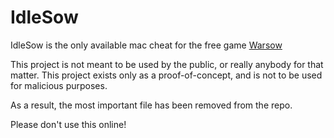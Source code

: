 # IdleSow
IdleSow is the only available mac cheat for the free game [Warsow](http://www.warsow.net/)

This project is not meant to be used by the public, or really anybody for that matter.
This project exists only as a proof-of-concept, and is not to be used for malicious purposes.

As a result, the most important file has been removed from the repo.

Please don't use this online!
